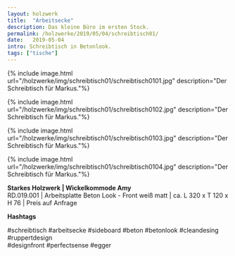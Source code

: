 ```yaml
---
layout: holzwerk
title:  "Arbeitsecke"
description: Das kleine Büro im ersten Stock.
permalink: /holzwerke/2019/05/04/schreibtisch01/
date:   2019-05-04
intro: Schreibtisch in Betonlook.
tags: ["tische"]
---
```



{% include image.html url="/holzwerke/img/schreibtisch01/schreibtisch0101.jpg" description="Der Schreibtisch für Markus."%}

{% include image.html url="/holzwerke/img/schreibtisch01/schreibtisch0102.jpg" description="Der Schreibtisch für Markus."%}

{% include image.html url="/holzwerke/img/schreibtisch01/schreibtisch0103.jpg" description="Der Schreibtisch für Markus."%}

{% include image.html url="/holzwerke/img/schreibtisch01/schreibtisch0104.jpg" description="Der Schreibtisch für Markus."%}




**Starkes Holzwerk \| Wickelkommode Amy**    
RD.019.001  \| 	Arbeitsplatte Beton Look - Front weiß matt \| ca. L 320 x T 120 x H 76 \| Preis auf Anfrage


**Hashtags**

#schreibtisch 
#arbeitsecke 
#sideboard
#beton 
#betonlook 
#cleandesing 
#ruppertdesign  
#designfront 
#perfectsense 
#egger
